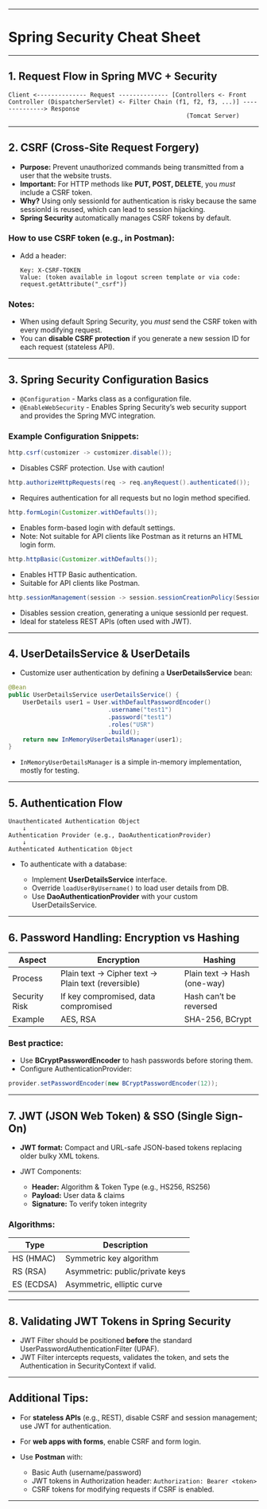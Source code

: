 
---

# Spring Security Cheat Sheet

---

## 1. Request Flow in Spring MVC + Security

```
Client <-------------- Request -------------- [Controllers <- Front Controller (DispatcherServlet) <- Filter Chain (f1, f2, f3, ...)] --------------> Response
                                                  (Tomcat Server)
```

---

## 2. CSRF (Cross-Site Request Forgery)

* **Purpose:** Prevent unauthorized commands being transmitted from a user that the website trusts.
* **Important:** For HTTP methods like **PUT, POST, DELETE**, you *must* include a CSRF token.
* **Why?** Using only sessionId for authentication is risky because the same sessionId is reused, which can lead to session hijacking.
* **Spring Security** automatically manages CSRF tokens by default.

### How to use CSRF token (e.g., in Postman):

* Add a header:

  ```
  Key: X-CSRF-TOKEN
  Value: (token available in logout screen template or via code: request.getAttribute("_csrf"))
  ```

### Notes:

* When using default Spring Security, you *must* send the CSRF token with every modifying request.
* You can **disable CSRF protection** if you generate a new session ID for each request (stateless API).

---

## 3. Spring Security Configuration Basics

* `@Configuration` - Marks class as a configuration file.
* `@EnableWebSecurity` - Enables Spring Security’s web security support and provides the Spring MVC integration.

### Example Configuration Snippets:

```java
http.csrf(customizer -> customizer.disable());
```

* Disables CSRF protection. Use with caution!

```java
http.authorizeHttpRequests(req -> req.anyRequest().authenticated());
```

* Requires authentication for all requests but no login method specified.

```java
http.formLogin(Customizer.withDefaults());
```

* Enables form-based login with default settings.
* Note: Not suitable for API clients like Postman as it returns an HTML login form.

```java
http.httpBasic(Customizer.withDefaults());
```

* Enables HTTP Basic authentication.
* Suitable for API clients like Postman.

```java
http.sessionManagement(session -> session.sessionCreationPolicy(SessionCreationPolicy.STATELESS));
```

* Disables session creation, generating a unique sessionId per request.
* Ideal for stateless REST APIs (often used with JWT).

---

## 4. UserDetailsService & UserDetails

* Customize user authentication by defining a **UserDetailsService** bean:

```java
@Bean
public UserDetailsService userDetailsService() {
    UserDetails user1 = User.withDefaultPasswordEncoder()
                            .username("test1")
                            .password("test1")
                            .roles("USR")
                            .build();
    return new InMemoryUserDetailsManager(user1);
}
```

* `InMemoryUserDetailsManager` is a simple in-memory implementation, mostly for testing.

---

## 5. Authentication Flow

```
Unauthenticated Authentication Object
    ↓
Authentication Provider (e.g., DaoAuthenticationProvider)
    ↓
Authenticated Authentication Object
```

* To authenticate with a database:

  * Implement **UserDetailsService** interface.
  * Override `loadUserByUsername()` to load user details from DB.
  * Use **DaoAuthenticationProvider** with your custom UserDetailsService.

---

## 6. Password Handling: Encryption vs Hashing

| Aspect        | Encryption                                         | Hashing                     |
| ------------- | -------------------------------------------------- | --------------------------- |
| Process       | Plain text → Cipher text → Plain text (reversible) | Plain text → Hash (one-way) |
| Security Risk | If key compromised, data compromised               | Hash can’t be reversed      |
| Example       | AES, RSA                                           | SHA-256, BCrypt             |

### Best practice:

* Use **BCryptPasswordEncoder** to hash passwords before storing them.
* Configure AuthenticationProvider:

```java
provider.setPasswordEncoder(new BCryptPasswordEncoder(12));
```

---

## 7. JWT (JSON Web Token) & SSO (Single Sign-On)

* **JWT format:** Compact and URL-safe JSON-based tokens replacing older bulky XML tokens.
* JWT Components:

  * **Header:** Algorithm & Token Type (e.g., HS256, RS256)
  * **Payload:** User data & claims
  * **Signature:** To verify token integrity

### Algorithms:

| Type       | Description                     |
| ---------- | ------------------------------- |
| HS (HMAC)  | Symmetric key algorithm         |
| RS (RSA)   | Asymmetric: public/private keys |
| ES (ECDSA) | Asymmetric, elliptic curve      |

---

## 8. Validating JWT Tokens in Spring Security

* JWT Filter should be positioned **before** the standard UserPasswordAuthenticationFilter (UPAF).
* JWT Filter intercepts requests, validates the token, and sets the Authentication in SecurityContext if valid.

---

## Additional Tips:

* For **stateless APIs** (e.g., REST), disable CSRF and session management; use JWT for authentication.
* For **web apps with forms**, enable CSRF and form login.
* Use **Postman** with:

  * Basic Auth (username/password)
  * JWT tokens in Authorization header: `Authorization: Bearer <token>`
  * CSRF tokens for modifying requests if CSRF is enabled.

---

